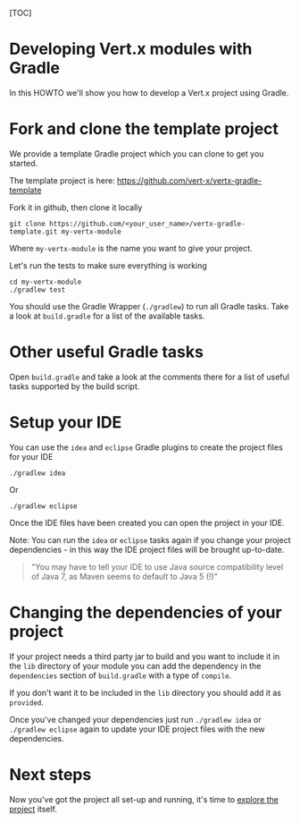 <!--
This work is licensed under the Creative Commons Attribution-ShareAlike 3.0 Unported License.
To view a copy of this license, visit http://creativecommons.org/licenses/by-sa/3.0/ or send
a letter to Creative Commons, 444 Castro Street, Suite 900, Mountain View, California, 94041, USA.
-->

[TOC]

# Developing Vert.x modules with Gradle

In this HOWTO we'll show you how to develop a Vert.x project using Gradle.

# Fork and clone the template project

We provide a template Gradle project which you can clone to get you started.

The template project is here: https://github.com/vert-x/vertx-gradle-template

Fork it in github, then clone it locally

    git clone https://github.com/<your_user_name>/vertx-gradle-template.git my-vertx-module

Where `my-vertx-module` is the name you want to give your project.

Let's run the tests to make sure everything is working

    cd my-vertx-module
    ./gradlew test

You should use the Gradle Wrapper (`./gradlew`) to run all Gradle tasks. Take a look at `build.gradle` for a list of the available tasks.

# Other useful Gradle tasks

Open `build.gradle` and take a look at the comments there for a list of useful tasks supported by the build script.

# Setup your IDE

You can use the `idea` and `eclipse` Gradle plugins to create the project files for your IDE

    ./gradlew idea

Or

    ./gradlew eclipse

Once the IDE files have been created you can open the project in your IDE.

Note: You can run the `idea` or `eclipse` tasks again if you change your project dependencies - in this way the IDE project files will be brought up-to-date.

> "You may have to tell your IDE to use Java source compatibility level of Java 7, as Maven seems to default to Java 5 (!)"

# Changing the dependencies of your project

If your project needs a third party jar to build and you want to include it in the `lib` directory of your module you can add the dependency in the `dependencies` section of `build.gradle` with a type of `compile`.

If you don't want it to be included in the `lib` directory you should add it as `provided`.

Once you've changed your dependencies just run `./gradlew idea` or `./gradlew eclipse` again to update your IDE project files with the new dependencies.



# Next steps

Now you've got the project all set-up and running, it's time to [explore the project](https://github.com/vert-x/vert.x/wiki/Vert.x-2.0---Exploring-the-Example-Project) itself.


